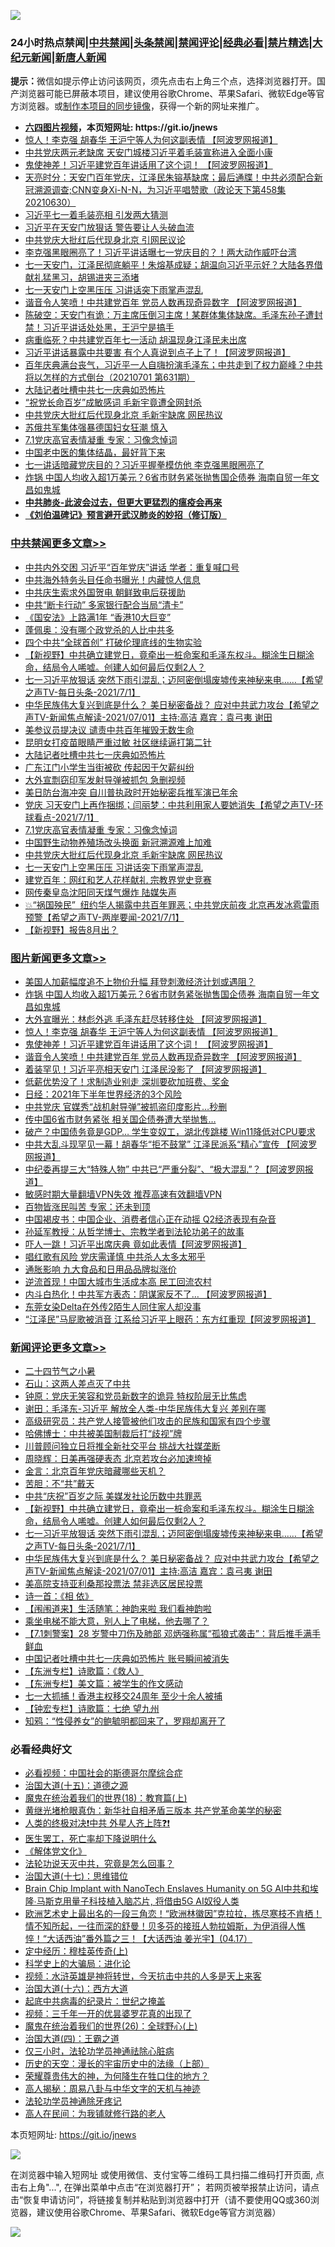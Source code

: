 ![](https://raw.githubusercontent.com/fqnews/bnews/master/64photo/fqnews-qr.jpg)

<div id="tt">
<h3>24小时热点禁闻|<a href="#%E4%B8%AD%E5%85%B1%E7%A6%81%E9%97%BB%E6%9B%B4%E5%A4%9A%E6%96%87%E7%AB%A0">中共禁闻</a>|<a href="#%E5%9B%BE%E7%89%87%E6%96%B0%E9%97%BB%E6%9B%B4%E5%A4%9A%E6%96%87%E7%AB%A0">头条禁闻</a>|<a href="#%E6%96%B0%E9%97%BB%E8%AF%84%E8%AE%BA%E6%9B%B4%E5%A4%9A%E6%96%87%E7%AB%A0">禁闻评论|<a href="#%E5%BF%85%E7%9C%8B%E7%BB%8F%E5%85%B8%E5%A5%BD%E6%96%87">经典必看|<a href="/video.md#%E7%A6%81%E7%89%87%E7%B2%BE%E9%80%89">禁片精选</a>|<a href="https://github.com/fqnews/djy/blob/master/gb/nf1351518.md#1">大纪元新闻</a>|<a href="https://github.com/fqnews/ntdtv/blob/master/gb/prog204.md#1">新唐人新闻</a></h3>
<div><b>提示：</b>微信如提示停止访问该网页，须先点击右上角三个点，选择浏览器打开。国产浏览器可能已屏蔽本项目，建议使用谷歌Chrome、苹果Safari、微软Edge等官方浏览器。或<a href="https://github.com/fqnews/bnews/blob/master/%E5%88%B6%E4%BD%9Cgit%E7%A6%81%E9%97%BB%E9%95%9C%E5%83%8F.md">制作本项目的同步镜像</a>，获得一个新的网址来推广。</div>
<ul>
<li><b><a href="http://d1.bdrive.tk/64.mp4" target="_blank">六四图片视频</a>，本页短网址: https://git.io/jnews</b></li>
<li><a href="/topimagenews/20210701/1578123.md">惊人！李克强 胡春华 王沪宁等人为何这副表情 【阿波罗网报道】</a></li>
<li><a href="/cnnews/20210701/1578078.md">中共党庆两元老缺席 天安门城楼习近平着毛装宣称进入全面小康</a></li>
<li><a href="/topimagenews/20210701/1578104.md">鬼使神差！习近平建党百年讲话用了这个词！ 【阿波罗网报道】</a></li>
<li><a href="/cbnews/20210701/1578040.md">天亮时分：天安门百年党庆，江泽民朱镕基缺席；最后通牒！中共必须配合新冠溯源调查;CNN变身Xi-N-N，为习近平唱赞歌（政论天下第458集 20210630）</a></li>
<li><a href="/cbnews/20210701/1578327.md">习近平七一着毛装亮相 引发两大猜测</a></li>
<li><a href="/cbnews/20210701/1578156.md">习近平在天安门放狠话 警告要让人头破血流</a></li>
<li><a href="/cbnews/20210701/1578293.md">中共党庆大批红后代现身北京 引网民议论</a></li>
<li><a href="/comments/20210701/1578119.md">李克强黑眼圈亮了！习近平讲话曝七一党庆目的？！两大动作威吓台湾</a></li>
<li><a href="/bannedvideo/20210701/1578112.md">七一天安门，江泽民彻底躺平！朱熔基成疑；胡温向习近平示好？大陆各界借献礼猛黑习，胡锡进夹三添堵</a></li>
<li><a href="/cbnews/20210701/1578459.md">七一天安门上空黑压压 习讲话突下雨掌声混乱</a></li>
<li><a href="/topimagenews/20210701/1578070.md">谐音令人笑喷！中共建党百年 党员人数再现奇异数字 【阿波罗网报道】</a></li>
<li><a href="/bannedvideo/20210701/1578349.md">陈破空：天安门有诡：万主席压倒习主席！某群体集体缺席。毛泽东孙子遭封禁！习近平讲话处处黑，王沪宁是搞手</a></li>
<li><a href="/cnnews/20210701/1578096.md">病重临死？中共建党百年七一活动 胡温现身江泽民未出席</a></li>
<li><a href="/cnnews/20210701/1578201.md">习近平讲话暴露中共要害 有个人真说到点子上了！【阿波罗网报道】</a></li>
<li><a href="/bannedvideo/20210701/1578313.md">百年庆典满台丧气，习近平一人自嗨扮演毛泽东；中共走到了权力巅峰？中共将以怎样的方式倒台（20210701 第631期）</a></li>
<li><a href="/cbnews/20210702/1578624.md">大陆记者吐槽中共七一庆典如恐怖片</a></li>
<li><a href="/cbnews/20210701/1578047.md">“祝党长命百岁”成敏感词 毛新宇竟遭全网封杀</a></li>
<li><a href="/cbnews/20210701/1578460.md">中共党庆大批红后代现身北京 毛新宇缺席 网民热议</a></li>
<li><a href="/lifebaike/20210702/1578650.md">苏俄共军集体强暴德国妇女狂潮 慎入</a></li>
<li><a href="/cbnews/20210701/1578479.md">7.1党庆高官表情凝重 专家：习像念悼词</a></li>
<li><a href="/comments/20210701/1578319.md">中国老中医的集体结晶，最好背下来</a></li>
<li><a href="/comments/20210701/1578147.md">七一讲话暗藏党庆目的？习近平握拳模仿他 李克强黑眼圈亮了</a></li>
<li><a href="/topimagenews/20210701/1578374.md">炸锅 中国人均收入超1万美元？6省市财务紧张抛售国企债券 海南自贸一年文昌如鬼城</a></li>
<li><b><a href="/comments/20200211/1275071.md" target="_blank">中共肺炎-此波会过去，但更大更猛烈的瘟疫会再来</a></b></li>
<li><b><a href="/comments/20200207/1272816.md" target="_blank">《刘伯温碑记》预言避开武汉肺炎的妙招（修订版）</a></b></li>
</ul>
</div>

<div class="catlist">
<h3><a href="/cbnews/" target="_blank">中共禁闻</a><span><a href="/cbnews/" target="_blank" rel="nofollow">更多文章>></a></span></h3>
<ul>
<li><a href="/cbnews/20210702/1578784.md" target="_blank">中共内外交困 习近平“百年党庆”讲话 学者：重复喊口号</a></li>
<li><a href="/cbnews/20210702/1578759.md" target="_blank">中共海外特务头目任命书曝光！内藏惊人信息</a></li>
<li><a href="/cbnews/20210702/1578758.md" target="_blank">中共庆生索求外国贺电 朝鲜致电后获援助</a></li>
<li><a href="/cbnews/20210702/1578754.md" target="_blank">中共“断卡行动” 多家银行配合当局“清卡”</a></li>
<li><a href="/cbnews/20210702/1578723.md" target="_blank">《国安法》上路满1年 “香港10大巨变”</a></li>
<li><a href="/cbnews/20210702/1578716.md" target="_blank">蓬佩奥：没有哪个政党杀的人比中共多</a></li>
<li><a href="/cbnews/20210702/1578715.md" target="_blank">四个中共“全球首创” 打破伦理底线的生物实验</a></li>
<li><a href="/comments/20210702/1578712.md" target="_blank">【新视野】中共确立建党日，竟牵出一桩命案和毛泽东权斗。糊涂生日糊涂命，结局令人唏嘘。创建人如何最后仅剩2人？</a></li>
<li><a href="/comments/20210702/1578701.md" target="_blank">七一习近平放狠话 突然下雨引混乱；迈阿密倒塌废墟传来神秘来电……【希望之声TV-每日头条-2021/7/1】</a></li>
<li><a href="/comments/20210702/1578700.md" target="_blank">中华民族伟大复兴到底是什么？ 美日秘密备战？ 应对中共武力攻台【希望之声TV-新闻焦点解读-2021/07/01】主持:高洁  嘉宾：袁弓夷  谢田</a></li>
<li><a href="/cbnews/20210702/1578699.md" target="_blank">美参议员提决议 谴责中共百年摧毁无数生命</a></li>
<li><a href="/cbnews/20210702/1578698.md" target="_blank">昆明女打疫苗眼睛严重过敏 社区继续逼打第二针</a></li>
<li><a href="/cbnews/20210702/1578624.md" target="_blank">大陆记者吐槽中共七一庆典如恐怖片</a></li>
<li><a href="/cbnews/20210702/1578623.md" target="_blank">广东江门小学生当街被砍 传起因于欠薪纠纷</a></li>
<li><a href="/cbnews/20210702/1578609.md" target="_blank">大外宣剽窃印军发射导弹被抓包 急删视频</a></li>
<li><a href="/cbnews/20210702/1578546.md" target="_blank">美日防台海冲突 自川普执政时开始秘密兵推军演已年余</a></li>
<li><a href="/comments/20210702/1578534.md" target="_blank">党庆 习天安门上再作捆绑；闫丽梦：中共利用家人要她消失【希望之声TV-环球看点-2021/7/1】</a></li>
<li><a href="/cbnews/20210701/1578479.md" target="_blank">7.1党庆高官表情凝重 专家：习像念悼词</a></li>
<li><a href="/cbnews/20210701/1578478.md" target="_blank">中国野生动物养殖场改头换面 新冠溯源难上加难</a></li>
<li><a href="/cbnews/20210701/1578460.md" target="_blank">中共党庆大批红后代现身北京 毛新宇缺席 网民热议</a></li>
<li><a href="/cbnews/20210701/1578459.md" target="_blank">七一天安门上空黑压压 习讲话突下雨掌声混乱</a></li>
<li><a href="/cbnews/20210701/1578425.md" target="_blank">建党百年：网红和艺人花样献礼 宗教界党史竞赛</a></li>
<li><a href="/cbnews/20210701/1578409.md" target="_blank">网传秦皇岛沈阳同天煤气爆炸 陆媒失声</a></li>
<li><a href="/comments/20210701/1578402.md" target="_blank">💥“祸国殃民”  纽约华人揭露中共百年罪恶；中共党庆前夜 北京再发冰雹雷雨预警【希望之声TV-两岸要闻-2021/7/1】</a></li>
<li><a href="/comments/20210701/1578356.md" target="_blank">【新视野】报告8月出？</a></li>

</ul>
</div>
<div class="catlist">
<h3><a href="/topimagenews/" target="_blank">图片新闻</a><span><a href="/topimagenews/" target="_blank" rel="nofollow">更多文章>></a></span></h3>
<ul>
<li><a href="/topimagenews/20210702/1578533.md" target="_blank">美国人加薪幅度追不上物价升幅 拜登刺激经济计划或遇阻？</a></li>
<li><a href="/topimagenews/20210701/1578374.md" target="_blank">炸锅 中国人均收入超1万美元？6省市财务紧张抛售国企债券 海南自贸一年文昌如鬼城</a></li>
<li><a href="/topimagenews/20210701/1578148.md" target="_blank">大外宣曝光：林彪外逃 毛泽东赶尽转移住处 【阿波罗网报道】</a></li>
<li><a href="/topimagenews/20210701/1578123.md" target="_blank">惊人！李克强 胡春华 王沪宁等人为何这副表情 【阿波罗网报道】</a></li>
<li><a href="/topimagenews/20210701/1578104.md" target="_blank">鬼使神差！习近平建党百年讲话用了这个词！ 【阿波罗网报道】</a></li>
<li><a href="/topimagenews/20210701/1578070.md" target="_blank">谐音令人笑喷！中共建党百年 党员人数再现奇异数字 【阿波罗网报道】</a></li>
<li><a href="/topimagenews/20210701/1577976.md" target="_blank">着装罕见！习近平亮相天安门 江泽民没影了 【阿波罗网报道】</a></li>
<li><a href="/topimagenews/20210701/1577804.md" target="_blank">低薪优势没了！求制造业别走 深圳要砍加班费、奖金</a></li>
<li><a href="/topimagenews/20210701/1577795.md" target="_blank">日经：2021年下半年世界经济的3个风险</a></li>
<li><a href="/topimagenews/20210701/1577782.md" target="_blank">中共党庆 官媒秀“战机射导弹”被抓盗印度影片…秒删</a></li>
<li><a href="/topimagenews/20210630/1577706.md" target="_blank">传中国6省市财务紧张 相关国企债券遭大举抛售…</a></li>
<li><a href="/topimagenews/20210630/1577541.md" target="_blank">破产？中国债务竟是GDP&#8230; 学生变奴工，湖北传跳楼 Win11降低对CPU要求</a></li>
<li><a href="/topimagenews/20210630/1577446.md" target="_blank">中共大乱斗现罕见一幕！胡春华“拒不鼓掌” 江泽民派系“精心”宣传 【阿波罗网报道】</a></li>
<li><a href="/topimagenews/20210630/1577424.md" target="_blank">中纪委再提三大“特殊人物” 中共已“严重分裂”、“极大混乱”？【阿波罗网报道】</a></li>
<li><a href="/comments/20210630/1485911.md" target="_blank">敏感时期大量翻墙VPN失效 推荐高速有效翻墙VPN</a></li>
<li><a href="/topimagenews/20210630/1577019.md" target="_blank">百物皆涨民叫苦 专家：还未到顶</a></li>
<li><a href="/topimagenews/20210629/1576940.md" target="_blank">中国褐皮书：中国企业、消费者信心正在动摇 Q2经济表现有杂音</a></li>
<li><a href="/comments/20210629/1576797.md" target="_blank">孙延军教授：从哲学博士、宗教学者到法轮功弟子的故事</a></li>
<li><a href="/topimagenews/20210629/1576671.md" target="_blank">吓人一跳！习近平出席庆典 竟如此表情【阿波罗网报道】</a></li>
<li><a href="/topimagenews/20210629/1576670.md" target="_blank">唱红歌有风险 党庆需谨慎 中共杀人太多太邪乎</a></li>
<li><a href="/topimagenews/20210629/1576356.md" target="_blank">通胀影响 九大食品和日用品品牌拟涨价</a></li>
<li><a href="/topimagenews/20210628/1576216.md" target="_blank">逆流首现！中国大城市生活成本高 民工回流农村</a></li>
<li><a href="/topimagenews/20210628/1575968.md" target="_blank">内斗白热化！中共军方表态：阴谋家反不了&#8230; 【阿波罗网报道】</a></li>
<li><a href="/topimagenews/20210628/1575844.md" target="_blank">东莞女染Delta在外传2陌生人同住家人却没事</a></li>
<li><a href="/topimagenews/20210627/1575468.md" target="_blank">“江泽民”马屁歌被消音 江系给习近平上眼药：东方红重现【阿波罗网报道】</a></li>

</ul>
</div>
<div class="catlist">
<h3><a href="/comments/" target="_blank">新闻评论</a><span><a href="/comments/" target="_blank" rel="nofollow">更多文章>></a></span></h3>
<ul>
<li><a href="/comments/20210702/1578806.md" target="_blank">二十四节气之小暑</a></li>
<li><a href="/comments/20210702/1578798.md" target="_blank">石山：这两人差点灭了中共</a></li>
<li><a href="/comments/20210702/1578797.md" target="_blank">钟原：党庆无笑容和党员新数字的诡异 特权阶层无比焦虑</a></li>
<li><a href="/comments/20210702/1578796.md" target="_blank">谢田：毛泽东-习近平 解放全人类-中华民族伟大复兴 差别在哪</a></li>
<li><a href="/comments/20210702/1578795.md" target="_blank">高级研究员：共产党人接管被他们攻击的民族和国家有四个步骤</a></li>
<li><a href="/comments/20210702/1578794.md" target="_blank">哈佛博士：中共被美国制裁后打“歧视”牌</a></li>
<li><a href="/comments/20210702/1578779.md" target="_blank">川普顾问独立日将推全新社交平台 挑战大社媒垄断</a></li>
<li><a href="/comments/20210702/1578768.md" target="_blank">周晓辉：日美再强硬表态 北京若攻台必加速垮掉</a></li>
<li><a href="/comments/20210702/1578767.md" target="_blank">金言：北京百年党庆暗藏哪些天机？</a></li>
<li><a href="/comments/20210702/1578766.md" target="_blank">苦胆：不“共”戴天</a></li>
<li><a href="/comments/20210702/1578721.md" target="_blank">中共“庆祝”百岁之际 美媒发社论历数中共罪恶</a></li>
<li><a href="/comments/20210702/1578712.md" target="_blank">【新视野】中共确立建党日，竟牵出一桩命案和毛泽东权斗。糊涂生日糊涂命，结局令人唏嘘。创建人如何最后仅剩2人？</a></li>
<li><a href="/comments/20210702/1578701.md" target="_blank">七一习近平放狠话 突然下雨引混乱；迈阿密倒塌废墟传来神秘来电……【希望之声TV-每日头条-2021/7/1】</a></li>
<li><a href="/comments/20210702/1578700.md" target="_blank">中华民族伟大复兴到底是什么？ 美日秘密备战？ 应对中共武力攻台【希望之声TV-新闻焦点解读-2021/07/01】主持:高洁  嘉宾：袁弓夷  谢田</a></li>
<li><a href="/comments/20210702/1578694.md" target="_blank">美高院支持亚利桑那投票法 禁非选区居民投票</a></li>
<li><a href="/comments/20210702/1578685.md" target="_blank">诗一首：《相 依》</a></li>
<li><a href="/comments/20210702/1578684.md" target="_blank">【闱闱道来】生活随笔：神韵来啦 我们看神韵啦</a></li>
<li><a href="/comments/20210702/1578678.md" target="_blank">乘坐电梯不能大意，别人上了电梯，他去哪了？</a></li>
<li><a href="/comments/20210702/1578668.md" target="_blank">【7.1刺警案】28 岁警中刀伤及肺部 邓炳强称属“孤狼式袭击”：背后推手满手鲜血</a></li>
<li><a href="/comments/20210702/1578667.md" target="_blank">中国记者吐槽中共七一庆典如恐怖片 账号瞬间被消失</a></li>
<li><a href="/comments/20210702/1578666.md" target="_blank">【东洲专栏】诗歌篇：《救人》</a></li>
<li><a href="/comments/20210702/1578663.md" target="_blank">【东洲专栏】美文篇：被学生的作文感动</a></li>
<li><a href="/comments/20210702/1578662.md" target="_blank">七一大抓捕！香港主权移交24周年 至少十余人被捕</a></li>
<li><a href="/comments/20210702/1578661.md" target="_blank">【钟宏专栏】诗歌篇：七绝 望九州</a></li>
<li><a href="/comments/20210702/1578647.md" target="_blank">知鸦：“性侵养女”的鲍毓明都回来了，罗翔却离开了</a></li>

</ul>
</div>

<div class="catlist">
<h3>必看经典好文</h3>
<ul>
<li><a href="/comments/20200806/1375443.md" target="_blank">必看视频：中国社会的斯德哥尔摩综合症</a></li>
<li><a href="/topimagenews/20180322/917868.md" target="_blank">治国大道(十五)：道德之源</a></li>
<li><a href="/topimagenews/20180701/965109.md" target="_blank">魔鬼在统治着我们的世界(18)：教育篇(上)</a></li>
<li><a href="/lifebaike/20180921/1001174.md" target="_blank">黄继光堵枪眼真伪：新华社自相矛盾三版本 共产党革命美学的秘密</a></li>
<li><a href="/cbnews/20210119/1470579.md" target="_blank">人类的终极对决❗中共 外星人齐上阵❓❗</a></li>
<li><a href="/sohnews/20150904/445868.md" target="_blank">医生罢工，死亡率却下降说明什么</a></li>
<li><a href="/bookwiki/20130610/138400.md" target="_blank">《解体党文化》</a></li>
<li><a href="/comments/20210308/1500552.md" target="_blank">法轮功说天灭中共，究竟是怎么回事？</a></li>
<li><a href="/comments/20201110/1428674.md" target="_blank">治国大道(十七)：思维错位</a></li>
<li><a href="/comments/20200901/1451956.md" target="_blank">Brain Chip Implant with NanoTech Enslaves Humanity on 5G AI中共和埃隆∙马斯克用量子科技植入脑芯片, 将借由5G AI奴役人类</a></li>
<li><a href="/bannedvideo/20210418/1528557.md" target="_blank">欧洲艺术史上最出名的一段三角恋！“欧洲林徽因”克拉拉，拣尽寒枝不肯栖！情不知所起，一往而深的舒曼！贝多芬的接班人勃拉姆斯，为伊消得人憔悴！“大话西油”番外篇之三！【大话西油 姜光宇】(04.17）</a></li>
<li><a href="/tculture/xiulian/20151104/467495.md" target="_blank">定中经历：穆桂英传奇(上)</a></li>
<li><a href="/comments/20200605/783246.md" target="_blank">科学史上的大骗局：进化论</a></li>
<li><a href="/comments/20200623/1273653.md" target="_blank">视频：水浒英雄是神将转世，今天抗击中共的人多是天上来客</a></li>
<li><a href="/comments/20201110/1428663.md" target="_blank">治国大道(十六)：西方大道</a></li>
<li><a href="/comments/20200702/1354076.md" target="_blank">起底中共病毒的纪录片：世纪之掩盖</a></li>
<li><a href="/aomi/qiwen/20151223/484507.md" target="_blank">视频：三千年一开的优昙婆罗花真的出现了</a></li>
<li><a href="/comments/20181210/1044798.md" target="_blank">魔鬼在统治着我们的世界(26)：全球野心(上)</a></li>
<li><a href="/cbnews/20180310/912637.md" target="_blank">治国大道(四)：王霸之道</a></li>
<li><a href="/health/20170626/780270.md" target="_blank">仅三小时，法轮功学员神通祛除心脏病</a></li>
<li><a href="/tculture/20121025/73065.md" target="_blank">历史的天空：漫长的宇宙历史中的法缘（上部）</a></li>
<li><a href="/comments/20200618/1346830.md" target="_blank">荣耀尊贵伟大的神，为何降生在牲口住的地方？</a></li>
<li><a href="/aomi/history/20170924/831575.md" target="_blank">高人揭秘：周易八卦与中华文字的天机与神迹</a></li>
<li><a href="/health/20170626/780263.md" target="_blank">法轮功学员神通除牙疼记</a></li>
<li><a href="/tculture/20121023/72121.md" target="_blank">高人在民间：为我铺就修行路的老人</a></li>

</ul>
</div>

本页短网址: https://git.io/jnews

![](https://raw.githubusercontent.com/fqnews/bnews/master/64photo/fqnews-qr.jpg)

在浏览器中输入短网址 或使用微信、支付宝等二维码工具扫描二维码打开页面, 点击右上角"...", 在弹出菜单中点击“在浏览器打开”； 若网页被举报禁止访问，请点击“恢复申请访问”，将链接复制并粘贴到浏览器中打开（请不要使用QQ或360浏览器，建议使用谷歌Chrome、苹果Safari、微软Edge等官方浏览器）

![](https://raw.githubusercontent.com/fqnews/bnews/master/64photo/wx.jpg)